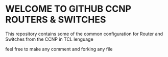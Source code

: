 # **WELCOME TO GITHUB CCNP ROUTERS & SWITCHES**

This repository contains some of the common configuration for Router and Switches from the CCNP
in TCL lenguage

feel free to make any comment and forking any file
